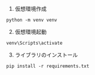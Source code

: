 1. 仮想環境作成
```
python -m venv venv
```
2. 仮想環境起動
```
venv\Scripts\activate
```
3. ライブラリのインストール
```
pip install -r requirements.txt
```
